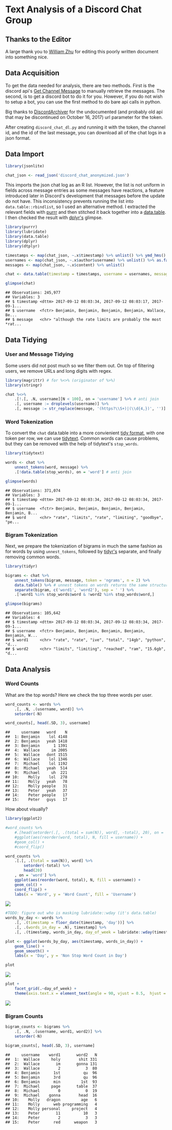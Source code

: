 
Text Analysis of a Discord Chat Group
=====================================

Thanks to the Editor
--------------------

A large thank you to [William Zhu](https://github.com/ZhuWilliam) for editing this poorly written document into something nice.

Data Acquisition
----------------

To get the data needed for analysis, there are two methods. First is the discord api's [Get Channel Message](https://discordapp.com/developers/docs/resources/channel#get-channel-messages) to manually retrieve the messages. The second, is to get a discord bot to do it for you. However, if you do not wish to setup a bot, you can use the first method to do bare api calls in python.

Big thanks to [DiscordArchiver](https://github.com/Jiiks/DiscordArchiver/blob/master/DiscordArchiver/Program.cs#L15) for the undocumented (and probably old api that may be discontinued on October 16, 2017) url parameter for the token.

After creating `discord_chat_dl.py` and running it with the token, the channel id, and the id of the last message, you can download all of the chat logs in a json format.

Data Import
-----------

``` r
library(jsonlite)

chat_json <- read_json('discord_chat_anonymized.json')
```

This imports the json chat log as an R list. However, the list is not uniform in fields across message entries as some messages have reactions, a feature introduced later in Discord's development that messages before the update do not have. This inconsistency prevents running the list into `data.table::rbindlist`, so I used an alternative method. I extracted the relevant fields with [purrr](https://cran.r-project.org/web/packages/purrr/vignettes/other-langs.html) and then stitched it back together into a [data.table](https://cran.r-project.org/web/packages/data.table/vignettes/datatable-intro.html). I then checked the result with [dplyr's](https://cran.r-project.org/web/packages/dplyr/vignettes/dplyr.html) glimpse.

``` r
library(purrr)
library(lubridate)
library(data.table)
library(dplyr)
library(dtplyr)

timestamps <- map(chat_json, ~.x$timestamp) %>% unlist() %>% ymd_hms()
usernames <- map(chat_json, ~.x$author$username) %>% unlist() %>% as.factor()
messages <- map(chat_json, ~.x$content) %>% unlist()

chat <- data.table(timestamp = timestamps, username = usernames, message = messages)

glimpse(chat)
```

    ## Observations: 245,977
    ## Variables: 3
    ## $ timestamp <dttm> 2017-09-12 08:03:34, 2017-09-12 08:03:17, 2017-09-1...
    ## $ username  <fctr> Benjamin, Benjamin, Benjamin, Benjamin, Wallace, Be...
    ## $ message   <chr> "although the rate limits are probably the most *rat...

Data Tidying
------------

### User and Message Tidying

Some users did not post much so we filter them out. On top of filtering users, we remove URLs and long digits with regex.

``` r
library(magrittr) # for %<>% (originator of %>%)
library(stringr)

chat %<>%
    .[!.[, .N, username][N < 100], on = 'username'] %>% # anti join
    .[, username := droplevels(username)] %>%
    .[, message := str_replace(message, '(https?\\S+)|(\\d{4,})', '')]
```

### Word Tokenization

To convert the `chat` data.table into a more convienient [tidy format](http://tidytextmining.com/tidytext.html), with one token per row, we can use [tidytext](https://cran.r-project.org/web/packages/tidytext/vignettes/tidytext.html). Common words can cause problems, but they can be removed with the help of tidytext's `stop_words`.

``` r
library(tidytext)

words <- chat %>%
    unnest_tokens(word, message) %>%
    .[!data.table(stop_words), on = 'word'] # anti join

glimpse(words)
```

    ## Observations: 371,074
    ## Variables: 3
    ## $ timestamp <dttm> 2017-09-12 08:03:34, 2017-09-12 08:03:34, 2017-09-1...
    ## $ username  <fctr> Benjamin, Benjamin, Benjamin, Benjamin, Benjamin, B...
    ## $ word      <chr> "rate", "limits", "rate", "limiting", "goodbye", "pe...

### Bigram Tokenization

Next, we prepare the tokenization of bigrams in much the same fashion as for words by using `unnest_tokens`, followed by [tidyr's](https://cran.r-project.org/web/packages/tidyr/vignettes/tidy-data.html) separate, and finally removing common words.

``` r
library(tidyr)

bigrams <- chat %>%
    unnest_tokens(bigram, message, token = 'ngrams', n = 2) %>%
    data.table() %>% # unnest tokens on words returns the same structure but on bigrams it returns a tibble
    separate(bigram, c('word1', 'word2'), sep = ' ') %>%
    .[!word1 %in% stop_words$word & !word2 %in% stop_words$word,]

glimpse(bigrams)
```

    ## Observations: 105,642
    ## Variables: 4
    ## $ timestamp <dttm> 2017-09-12 08:03:34, 2017-09-12 08:03:34, 2017-09-1...
    ## $ username  <fctr> Benjamin, Benjamin, Benjamin, Benjamin, Benjamin, W...
    ## $ word1     <chr> "rate", "rate", "ive", "total", "14gb", "python", "d...
    ## $ word2     <chr> "limits", "limiting", "reached", "ram", "15.6gb", "d...

Data Analysis
-------------

### Word Counts

What are the top words? Here we check the top three words per user.

``` r
word_counts <- words %>%
    .[, .N, .(username, word)] %>%
    setorder(-N)

word_counts[, head(.SD, 3), username]
```

    ##     username   word    N
    ##  1: Benjamin    lol 4148
    ##  2: Benjamin   yeah 1418
    ##  3: Benjamin      1 1391
    ##  4:  Wallace     im 2005
    ##  5:  Wallace   dont 1515
    ##  6:  Wallace    lol 1346
    ##  7:  Michael    lol 1192
    ##  8:  Michael   yeah  514
    ##  9:  Michael     uh  221
    ## 10:    Molly    lol  278
    ## 11:    Molly   yeah   78
    ## 12:    Molly people   31
    ## 13:    Peter   yeah   37
    ## 14:    Peter people   17
    ## 15:    Peter   guys   17

How about visually?

``` r
library(ggplot2)

#word_counts %>%
    #.[head(setorder(.[, .(total = sum(N)), word], -total), 20), on = 'word'] %>%
    #ggplot(aes(reorder(word, total), N, fill = username)) +
    #geom_col() +
    #coord_flip()

word_counts %>%
    .[.[, .(total = sum(N)), word] %>%
        setorder(-total) %>%
        head(20)
    , on = 'word'] %>%
    ggplot(aes(reorder(word, total), N, fill = username)) +
    geom_col() +
    coord_flip() +
    labs(x = 'Word', y = 'Word Count', fill = 'Username')
```

<img src="README_files/figure-markdown_github-ascii_identifiers/analysis_word_counts_graphed-1.svg" style="display: block; margin: auto;" />

``` r
#TODO: figure out who is masking lubridate::wday (it's data.table)
words_by_day <- words %>%
    .[, .(timestamp = floor_date(timestamp, 'day'))] %>%
    .[, .(words_in_day = .N), timestamp] %>%
    .[, .(timestamp, words_in_day, day_of_week = lubridate::wday(timestamp, label = TRUE))]

plot <- ggplot(words_by_day, aes(timestamp, words_in_day)) +
    geom_line() +
    geom_smooth() +
    labs(x = 'Day', y = 'Non Stop Word Count in Day')

plot
```

<img src="README_files/figure-markdown_github-ascii_identifiers/analysis_weekly_chat_rate-1.svg" style="display: block; margin: auto;" />

``` r
plot +
    facet_grid(.~day_of_week) +
    theme(axis.text.x = element_text(angle = 90, vjust = 0.5,  hjust = 1))
```

<img src="README_files/figure-markdown_github-ascii_identifiers/analysis_weekly_chat_rate-2.svg" style="display: block; margin: auto;" />

### Bigram Counts

``` r
bigram_counts <- bigrams %>%
    .[, .N, .(username, word1, word2)] %>%
    setorder(-N)

bigram_counts[, head(.SD, 3), username]
```

    ##     username    word1       word2   N
    ##  1:  Wallace     holy        shit 331
    ##  2:  Wallace       im       gonna 131
    ##  3:  Wallace        2           3  80
    ##  4: Benjamin      1st          qu  96
    ##  5: Benjamin      3rd          qu  96
    ##  6: Benjamin      min         1st  93
    ##  7:  Michael     page       table  37
    ##  8:  Michael        0           0  19
    ##  9:  Michael    gonna        head  16
    ## 10:    Molly   dragon         age   6
    ## 11:    Molly      web programming   4
    ## 12:    Molly personal     project   4
    ## 13:    Peter       11          10   3
    ## 14:    Peter        2           3   3
    ## 15:    Peter      red      weapon   3

